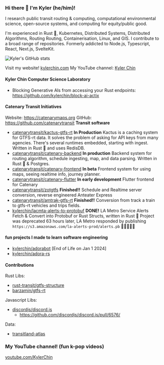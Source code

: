 ### Hi there 👋 I'm Kyler (he/him)!
I research public transit routing & computing, computational environmental science, open-source systems, and computing for equity/public good.

I'm experienced in Rust 🦀, Kubernetes, Distributed Systems, Distributed Algorithms, Routing Routing, Containerisation, Linux, and GIS. I contribute to a broad range of repositories. 
Formerly addicted to Node.js, Typescript, React, Next.js, SvelteKit.

![Kyler's GitHub stats](https://github-readme-stats.vercel.app/api?username=kylerchin&show_icons=true&theme=radical)

Visit my website! [kylerchin.com](https://kylerchin.com)
My YouTube channel: [Kyler Chin](https://youtube.com/KylerChin)

#### Kyler Chin Computer Science Laboratory 
- Blocking Generative AIs from accessing your Rust endpoints: https://github.com/kylerchin/block-ai-actix

#### Catenary Transit Initiatives
Website: https://catenarymaps.org
GitHub: https://github.com/catenarytransit
**Transit software**
 - [catenarytransit/kactus-gtfs-rt](https://github.com/catenarytransit/kactus-gtfs-rt) **In Production**
Kactus is a caching system for GTFS-rt data. It solves the problem of asking for API keys from many agencies. There's several runtimes embedded, starting with ingest. Written in Rust 🦀 and uses RedisDB.
 - [catenarytransit/catenary-backend](https://github.com/catenarytransit/catenary-backend/) **In production**
Backend system for routing algorithm, schedule ingesting, map, and data parsing. Written in Rust 🦀 & Postgres. 
 - [catenarytransit/catenary-frontend](https://github.com/catenarytransit/catenary-frontend/) **In beta** Frontend system for using maps, seeing realtime info, journey planner.
 - [catenarytransit/catenary-flutter](https://github.com/catenarytransit/catenary-flutter) **In early development** Flutter frontend for Catenary
 - [catenarytransit/zotgtfs](https://github.com/catenarytransit/zotgtfs) **Finished!!** Schedule and Realtime server conversion, reverse engineered Anteater Express
 - [catenarytransit/amtrak-gtfs-rt](https://github.com/catenarytransit/amtrak-gtfs-rt) **Finished!!** Conversion from track a train to gtfs-rt vehicles and trips fields.
 - [kylerchin/lacmta-alerts-to-protobuf](https://github.com/catenarytransit/lacmta-alerts-to-protobuf) **DONE!**  LA Metro Service Alerts Fetch & Convert into Protobuf or Rust Structs, written in Rust 🦀
   Project was deprecated 63 hours later, LA Metro responded by publishing `https://s3.amazonaws.com/la-alerts-prod/alerts.pb` 🎉🎉🎉🎉🎉

#### fun projects I made to learn software engineering 

- [kylerchin/adorabot](https://github.com/kylerchin/adorabot) [End of Life on Jan 1 2024]
- [kylerchin/adora-rs](https://github.com/kylerchin/adora-rs) 

#### Contributions

Rust Libs:

- [rust-transit/gtfs-structure](https://github.com/rust-transit/gtfs-structure)
- [barzamin/gtfs-rt](https://github.com/barzamin/gtfs-rt)

Javascript Libs:

- [discordjs/discord.js](https://github.com/discordjs/discord.js)
  - https://github.com/discordjs/discord.js/pull/6576/

Data:
- [transitland-atlas](https://github.com/transitland/transitland-atlas/)
<!--
**kylerchin/kylerchin** is a ✨ _special_ ✨ repository because its `README.md` (this file) appears on your GitHub profile.

Here are some ideas to get you started:

- 🔭 I’m currently working on ...
- 🌱 I’m currently learning ...
- 👯 I’m looking to collaborate on ...
- 🤔 I’m looking for help with ...
- 💬 Ask me about ...
- 📫 How to reach me: ...
- 😄 Pronouns: ...
- ⚡ Fun fact: ...
-->

### My YouTube channel! (fun k-pop videos)
[youtube.com/KylerChin](https://www.youtube.com/KylerChin)
